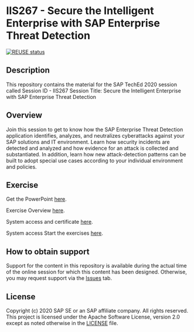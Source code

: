 # IIS267 - Secure the Intelligent Enterprise with SAP Enterprise Threat Detection

[![REUSE status](https://api.reuse.software/badge/github.com/SAP-samples/teched2020-IIS267)](https://api.reuse.software/info/github.com/SAP-samples/teched2020-IIS267)

## Description

This repository contains the material for the SAP TechEd 2020 session called Session ID - IIS267 
Session Title:
Secure the Intelligent Enterprise with SAP Enterprise Threat Detection

## Overview

Join this session to get to know how the SAP Enterprise Threat Detection application identifies, analyzes, and neutralizes cyberattacks against your SAP solutions and IT environment. Learn how security incidents are detected and analyzed and how evidence for an attack is collected and substantiated. In addition, learn how new attack-detection patterns can be built to adopt special use cases according to your individual environment and policies.


## Exercise

Get the PowerPoint [here](https://github.com/SAP-samples/teched2020-IIS267/blob/main/IIS267_Secure_the_Intelligent_Enterprise_with_SAP_Enterprise_Threat_Detection.pdf).

Exercise Overview [here](https://github.com/SAP-samples/teched2020-IIS267/blob/main/01_Hands_On_IntroLessonsDescr_SAP_TechEd_2020_IIS267_2hrs.pdf).

System access and certificate [here]( https://github.com/SAP-samples/teched2020-IIS267/blob/main/03_SAP_TechEd_2020_IIS267_SystemAccess.pdf).

System access Start the exercises [here](https://github.com/SAP-samples/teched2020-IIS267/blob/main/02_Exercises.pdf).

## How to obtain support

Support for the content in this repository is available during the actual time of the online session for which this content has been designed. Otherwise, you may request support via the [Issues](../../issues) tab.

## License
Copyright (c) 2020 SAP SE or an SAP affiliate company. All rights reserved. This project is licensed under the Apache Software License, version 2.0 except as noted otherwise in the [LICENSE](LICENSES/Apache-2.0.txt) file.
